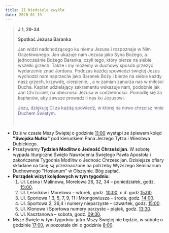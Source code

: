 ```yaml
---
title: II Niedziela zwykła
date: 2020-01-19
---
```


> **J 1, 29-34**
>
> **Spotkać Jezusa Baranka**
>
> Jan widzi nadchodzącego ku niemu Jezusa i rozpoznaje w Nim Oczekiwanego. Jan ukazuje nam Jezusa jako Syna Bożego, a jednocześnie Bożego Baranka, czyli tego, który bierze na siebie wszelki grzech. Takze i my możemy w duchowy sposób przeżyć wydarzenie znad Jordanu. Podczas każdej spowiedzi świętej Jezus wychodzi nam naprzeciw jako Baranek Boży i bierze na siebie każdy nasz grzech, krzywdę, cierpienie, , a w zamian zanurza nas w miłości Ducha. Kapłan udzielający sakramentu wskazuje nam, podobnie jak Jan Chrzciciel, na obecność Jezusa w codzienności. Pomodlę się za kapłanów, aby zawsze prowadzili nas ku Jezusowi.
>
> <span style="color: #666699;">Jezu, dziękuję Ci za każdą spowiedź, w której na nowo chrzcisz mnie Duchem Świętym. </span>
>
> &nbsp;


- Dziś w czasie Mszy Świętej o godzinie <u>11:00</u> wystąpi ze śpiewem kolęd **"Swojska Nutka"** pod kierunkiem Pana Jerzego Tytza i Wiesława Dubickiego.
- Przeżywamy **Tydzień Modlitw o Jedność Chrześcijan**. W sobotę wypada liturgiczne Święto Nawrócenia Świętego Pawła Apostoła i zakończenie Tygodnia Modlitw o Jednośc Chrześcijan.
Dzisiejsze ofiary składane na tacę są przeznaczone na potrzeby Wyższego Seminarium Duchownego "Hosianum" w Olsztynie. Bóg zapłać.
- **Porządek wizyt kolędowych w tym tygodniu**:
  1. Ul. Leśna i Malinowa, Morelowa 26, 32, 34 – poniedziałek, godz. <u>15:00</u>.
  2. Ul. Leśników i Morelowa – wtorek, godz. <u>10:00</u>, c.d. godz.<u>15:00</u>.
  3. Ul. Sportowa 1,3, 5, 7, 9, 11 i Mrongowiusza – środa, godz. <u>14:00</u>.
  4. Ul. Sportowa 2, 26,4 i numery nieparzyste – czwartek, godz. <u>15:00</u>.
  5. Ul. Klonowa i Sportowa numery parzyste – piątek, godz. <u>13:30</u>.
  6. Ul. Kasztanowa – sobota, godz. <u>09:30</u>.
- Msze Święte w tym tygodniu: jutro Mszy Świętej nie będzie, w sobotę o godzinie <u>17:00</u>, w pozostałe dni o godzinie <u>8:00</u>.
